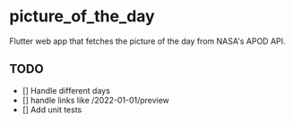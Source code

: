 # picture_of_the_day

Flutter web app that fetches the picture of the day from NASA's APOD API.



## TODO

- [] Handle different days
- [] handle links like /2022-01-01/preview
- [] Add unit tests